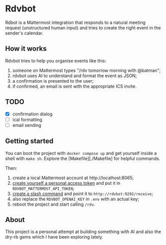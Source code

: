 # Rdvbot

Rdbot is a Mattermost integration that responds to a natural meeting
request (unstructured human input) and tries to create the right event
in the sender's calendar.

## How it works

Rdvbot tries to help you organise events like this:

1. someone on Mattermost types "/rdv tomorrow morning with @batman";
2. rdvbot uses AI to understand and format the event as JSON;
3. a confirmation is presented to the user;
4. if confirmed, an email is sent with the appropriate ICS invite.

## TODO

- [X] confirmation dialog
- [ ] ical formatting
- [ ] email sending

## Getting started

You can boot the project with `docker compose up` and get yourself
inside a shell with `make sh`. Explore the [Makefile][./Makefile] for
helpful commands.

Then:

1. create a local Mattermost account at http://localhost:8065;
2. [create yourself a personal access
   token](https://developers.mattermost.com/integrate/reference/personal-access-token/)
   and put it in `RDVBOT_MATTERMOST_API_TOKEN`;
3. [create a slash command](https://developers.mattermost.com/integrate/slash-commands/) and point it to `http://rdvbot:9292/receive`;
4. also replace the `RDVBOT_OPENAI_KEY` in `.env` with an actual key;
5. reboot the project and start calling `/rdv`.

## About

This project is a personal attempt at building something with AI and
also the dry-rb gems which I have been exploring lately.
